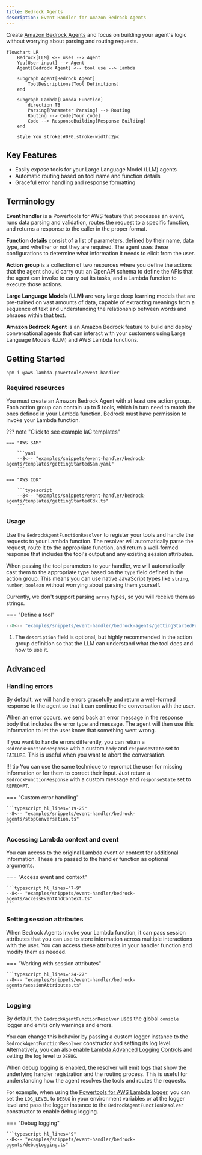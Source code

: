 ```yaml
---
title: Bedrock Agents
description: Event Handler for Amazon Bedrock Agents
---
```


<!-- markdownlint-disable MD043 -->

Create [Amazon Bedrock Agents](https://docs.aws.amazon.com/bedrock/latest/userguide/agents.html#agents-how) and focus on building your agent's logic without worrying about parsing and routing requests.

```mermaid
flowchart LR
    Bedrock[LLM] <-- uses --> Agent
    You[User input] --> Agent
    Agent[Bedrock Agent] <-- tool use --> Lambda

    subgraph Agent[Bedrock Agent]
        ToolDescriptions[Tool Definitions]
    end

    subgraph Lambda[Lambda Function]
        direction TB
        Parsing[Parameter Parsing] --> Routing
        Routing --> Code[Your code]
        Code --> ResponseBuilding[Response Building]
    end

    style You stroke:#0F0,stroke-width:2px
```

## Key Features

* Easily expose tools for your Large Language Model (LLM) agents
* Automatic routing based on tool name and function details
* Graceful error handling and response formatting

## Terminology

**Event handler** is a Powertools for AWS feature that processes an event, runs data parsing and validation, routes the request to a specific function, and returns a response to the caller in the proper format.

**Function details** consist of a list of parameters, defined by their name, data type, and whether or not they are required. The agent uses these configurations to determine what information it needs to elicit from the user.

**Action group** is a collection of two resources where you define the actions that the agent should carry out: an OpenAPI schema to define the APIs that the agent can invoke to carry out its tasks, and a Lambda function to execute those actions.

**Large Language Models (LLM)** are very large deep learning models that are pre-trained on vast amounts of data, capable of extracting meanings from a sequence of text and understanding the relationship between words and phrases within that text.

**Amazon Bedrock Agent** is an Amazon Bedrock feature to build and deploy conversational agents that can interact with your customers using Large Language Models (LLM) and AWS Lambda functions.

## Getting Started

```shell
npm i @aws-lambda-powertools/event-handler
```

### Required resources

You must create an Amazon Bedrock Agent with at least one action group. Each action group can contain up to 5 tools, which in turn need to match the ones defined in your Lambda function. Bedrock must have permission to invoke your Lambda function.

??? note "Click to see example IaC templates"

    === "AWS SAM"

        ```yaml
        --8<-- "examples/snippets/event-handler/bedrock-agents/templates/gettingStartedSam.yaml"
        ```

    === "AWS CDK"

        ```typescript
        --8<-- "examples/snippets/event-handler/bedrock-agents/templates/gettingStartedCdk.ts"
        ```

### Usage

Use the `BedrockAgentFunctionResolver` to register your tools and handle the requests to your Lambda function. The resolver will automatically parse the request, route it to the appropriate function, and return a well-formed response that includes the tool's output and any existing session attributes.

When passing the tool parameters to your handler, we will automatically cast them to the appropriate type based on the `type` field defined in the action group. This means you can use native JavaScript types like `string`, `number`, `boolean` without worrying about parsing them yourself.

Currently, we don't support parsing `array` types, so you will receive them as strings.

=== "Define a tool"

  ```typescript hl_lines="4 6 20"
  --8<-- "examples/snippets/event-handler/bedrock-agents/gettingStartedFunctionsTool.ts"
  ```
  
  1. The `description` field is optional, but highly recommended in the action group definition so that the LLM can understand what the tool does and how to use it.

## Advanced

### Handling errors

By default, we will handle errors gracefully and return a well-formed response to the agent so that it can continue the conversation with the user.

When an error occurs, we send back an error message in the response body that includes the error type and message. The agent will then use this information to let the user know that something went wrong.

If you want to handle errors differently, you can return a `BedrockFunctionResponse` with a custom `body` and `responseState` set to `FAILURE`. This is useful when you want to abort the conversation.

!!! tip
    You can use the same technique to reprompt the user for missing information or for them to correct their input. Just return a `BedrockFunctionResponse` with a custom message and `responseState` set to `REPROMPT`.

=== "Custom error handling"

    ```typescript hl_lines="19-25"
    --8<-- "examples/snippets/event-handler/bedrock-agents/stopConversation.ts"
    ```

### Accessing Lambda context and event

You can access to the original Lambda event or context for additional information. These are passed to the handler function as optional arguments.

=== "Access event and context"

    ```typescript hl_lines="7-9"
    --8<-- "examples/snippets/event-handler/bedrock-agents/accessEventAndContext.ts"
    ```

### Setting session attributes

When Bedrock Agents invoke your Lambda function, it can pass session attributes that you can use to store information across multiple interactions with the user. You can access these attributes in your handler function and modify them as needed.

=== "Working with session attributes"

    ```typescript hl_lines="24-27"
    --8<-- "examples/snippets/event-handler/bedrock-agents/sessionAttributes.ts"
    ```

### Logging

By default, the `BedrockAgentFunctionResolver` uses the global `console` logger and emits only warnings and errors.

You can change this behavior by passing a custom logger instance to the `BedrockAgentFunctionResolver` constructor and setting its log level. Alternatively, you can also enable [Lambda Advanced Logging Controls](https://docs.aws.amazon.com/lambda/latest/dg/monitoring-cloudwatchlogs-advanced.html) and setting the log level to `DEBUG`.

When debug logging is enabled, the resolver will emit logs that show the underlying handler registration and the routing process. This is useful for understanding how the agent resolves the tools and routes the requests.

For example, when using the [Powertools for AWS Lambda logger](../logger.md), you can set the `LOG_LEVEL` to `DEBUG` in your environment variables or at the logger level and pass the logger instance to the `BedrockAgentFunctionResolver` constructor to enable debug logging.

=== "Debug logging"

    ```typescript hl_lines="9"
    --8<-- "examples/snippets/event-handler/bedrock-agents/debugLogging.ts"
    ```
